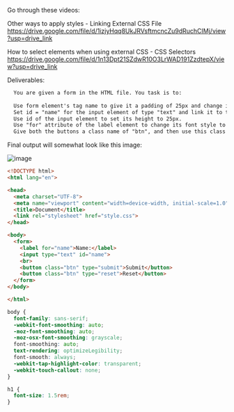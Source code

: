 Go through these videos:

Other ways to apply styles - Linking External CSS File  https://drive.google.com/file/d/1izjyHqq8UkJRVsftmcncZu9dRuchCIMj/view?usp=drive_link

How to select elements when using external CSS - CSS Selectors  https://drive.google.com/file/d/1n13Dpt21SZdwR10O3LrWAD191ZzdtepX/view?usp=drive_link


Deliverables:

```md
  You are given a form in the HTML file. You task is to:
  
  Use form element's tag name to give it a padding of 25px and change its background color to pink.
  Set id = "name" for the input element of type "text" and link it to the label element using "for" attribute. 
  Use id of the input element to set its height to 25px.
  Use "for" attribute of the label element to change its font style to italic.
  Give both the buttons a class name of "btn", and then use this class name to set 25px as their top margin, and to give them a padding of 10px on all sides.
```

Final output will somewhat look like this image:

![image](https://github.com/user-attachments/assets/652d0b31-441e-4760-92de-07ef7b0e9b30)

```html
<!DOCTYPE html>
<html lang="en">

<head>
  <meta charset="UTF-8">
  <meta name="viewport" content="width=device-width, initial-scale=1.0">
  <title>Document</title>
  <link rel="stylesheet" href="style.css">
</head>

<body>
  <form>
    <label for="name">Name:</label>
    <input type="text" id="name">
    <br>
    <button class="btn" type="submit">Submit</button>
    <button class="btn" type="reset">Reset</button>
  </form>
</body>

</html>
```

```css
body {
  font-family: sans-serif;
  -webkit-font-smoothing: auto;
  -moz-font-smoothing: auto;
  -moz-osx-font-smoothing: grayscale;
  font-smoothing: auto;
  text-rendering: optimizeLegibility;
  font-smooth: always;
  -webkit-tap-highlight-color: transparent;
  -webkit-touch-callout: none;
}

h1 {
  font-size: 1.5rem;
}
```

